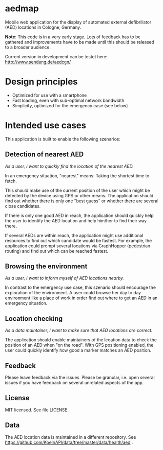 aedmap
======

Mobile web application for the display of automated external defibrillator (AED)
locations in Cologne, Germany.

**Note:** This code is in a very early stage. Lots of feedback has to be gathered
and improvements have to be made until this should be released to a broader audience.

Current version in development can be testet here: http://www.sendung.de/aedcgn/

# Design principles

* Optimized for use with a smartphone
* Fast loading, even with sub-optimal network bandwidth
* Simplicity, optimized for the emergency case (see below)

# Intended use cases

This application is built to enable the following szenarios:

## Detection of nearest AED

*As a user, I want to quickly find the location of the nearest AED.*

In an emergency situation, "nearest" means: Taking the shortest time to fetch.

This should make use of the current position of the user which might be detected by
the device using GPS or other means. The application should find out whether there
is only one "best guess" or whether there are several close candidates.

If there is
only one good AED in reach, the application should quickly help the user to identify
the AED location and help him/her to find their way there. 

If several AEDs are within reach, the application might use additional resources to
find out which candidate would be fastest. For example, the application could prompt
several locations via GraphHopper (pedestrian routing) and find out which can be reached
fastest.

## Browsing the environment

*As a user, I want to inform myself of AED locations nearby.*

In contrast to the emergency use case, this szenario should encourage the exploration of
the environment. A user could browse her day to day environment like a place of work in order
find out where to get an AED in an emergency situation.

## Location checking

*As a data maintainer, I want to make sure that AED locations are correct.*

The application should enable maintainers of the lcoation data to check the position
of an AED when "on the road". With GPS positioning enabled, the user could quickly identify
how good a marker matches an AED position.

## Feedback

Please leave feedback via the issues. Please be granular, i.e. open several issues if you
have feedback on several unrelated aspects of the app.

## License

MIT licensed. See file LICENSE.

## Data

The AED location data is maintained in a different repository. See https://github.com/KoelnAPI/data/tree/master/data/health/aed .
